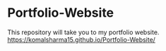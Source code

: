 # Portfolio-Website
This repository will take you to my portfolio website.
https://komalsharma15.github.io/Portfolio-Website/
